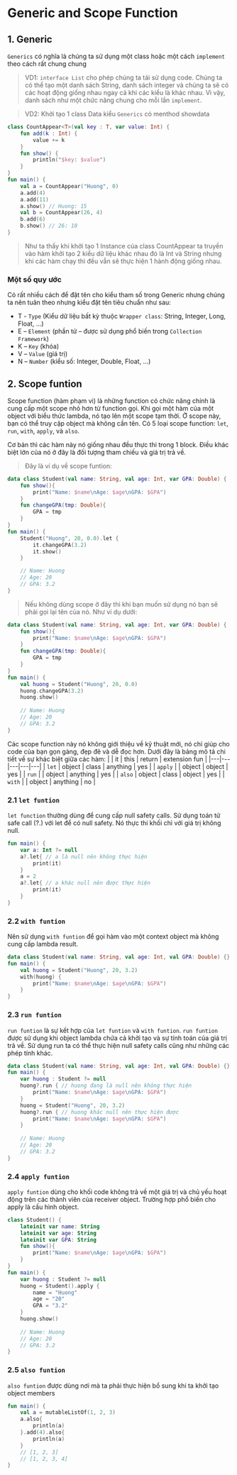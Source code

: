 # Generic and Scope Function
## 1. Generic
`Generics` có nghĩa là chúng ta sử dụng một class hoặc một cách `implement` theo cách rất chung chung
> VD1: `interface List` cho phép chúng ta tái sử dụng code. Chúng ta có thể tạo một danh sách String, danh sách integer và chúng ta sẽ có các hoạt động giống nhau ngay cả khi các kiểu là khác nhau. Vì vậy, danh sách như một chức năng chung cho mỗi lần `implement`.

> VD2: Khởi tạo 1 class Data kiểu `Generics` có menthod showdata
```kt
class CountAppear<T>(val key : T, var value: Int) {
    fun add(k : Int) {
        value += k
    }
    fun show() {
        println("$key: $value")
    }
}
fun main() {
    val a = CountAppear("Huong", 0)
    a.add(4)
    a.add(11)
    a.show() // Huong: 15
    val b = CountAppear(26, 4)
    b.add(6)
    b.show() // 26: 10
}
```
> Như ta thấy khi khởi tạo 1 Instance của class CountAppear ta truyền vào hàm khởi tạo 2 kiểu dữ liệu khác nhau đó là Int và String nhưng khi các hàm chạy thì đều vẫn sẽ thực hiện 1 hành động giống nhau.
### Một số quy ước
Có rất nhiều cách để đặt tên cho kiểu tham số trong Generic nhưng chúng ta nên tuân theo nhưng kiểu đặt tên tiêu chuẩn như sau:
- T - `Type` (Kiểu dữ liệu bất kỳ thuộc `Wrapper class`: String, Integer, Long, Float, …)
- E – `Element` (phần tử – được sử dụng phổ biến trong `Collection Framework`)
- K – `Key` (khóa)
- V – `Value` (giá trị)
- N – `Number` (kiểu số: Integer, Double, Float, …)
## 2. Scope funtion
Scope function (hàm phạm vi) là những function có chức năng chính là cung cấp một scope nhỏ hơn từ function gọi. Khi gọi một hàm của một object với biểu thức lambda, nó tạo lên một scope tạm thời. Ở scope này, bạn có thể truy cập object mà không cần tên. Có 5 loại scope function: `let`, `run`, `with`, `apply`, và `also`.

Cơ bản thì các hàm này nó giống nhau đều thực thi trong 1 block. Điều khác biệt lớn của nó ở đây là đối tượng tham chiếu và giá trị trả về.
> Đây là ví dụ về scope funtion:
```kt
data class Student(val name: String, val age: Int, var GPA: Double) {
    fun show(){
        print("Name: $name\nAge: $age\nGPA: $GPA")
    }
    fun changeGPA(tmp: Double){
        GPA = tmp
    }
}
fun main() {
    Student("Huong", 20, 0.0).let {
        it.changeGPA(3.2)
    	it.show()
    }

    // Name: Huong
	// Age: 20
	// GPA: 3.2
}
```
> Nếu không dùng scope ở đây thì khi bạn muốn sử dụng nó bạn sẽ phải gọi lại tên của nó. Như ví dụ dưới:
```kt
data class Student(val name: String, val age: Int, var GPA: Double) {
    fun show(){
        print("Name: $name\nAge: $age\nGPA: $GPA")
    }
    fun changeGPA(tmp: Double){
        GPA = tmp
    }
}
fun main() {
    val huong = Student("Huong", 20, 0.0)
    huong.changeGPA(3.2)
    huong.show()
    
    // Name: Huong
	// Age: 20
	// GPA: 3.2
}
```
Các scope function này nó không giới thiệu về kỹ thuật mới, nó chỉ giúp cho code của bạn gọn gàng, đẹp đẽ và dễ đọc hơn. Dưới đây là bảng mô tả chi tiết về sự khác biệt giữa các hàm:
| | it | this | return | extension fun |
|---|---|---|---|---|
| `let` | object | class | anything | yes |
| `apply` |  | object | object | yes |
| `run` |  | object | anything | yes |
| `also` | object | class | object | yes |
| `with` |  | object | anything | no |
### 2.1 `let funtion`
 `let function` thường dùng để cung cấp null safety calls. Sử dụng toán tử safe call (?.) với let để có null safety. Nó thực thi khối chỉ với giá trị không null.
```kt
fun main() {
    var a: Int ?= null
    a?.let{ // a là null nên không thực hiện
        print(it)
    }
    a = 2
    a?.let{ // a khác null nên được thực hiện
        print(it)
    }
}
```
### 2.2 `with funtion`
Nên sử dụng `with funtion` để gọi hàm vào một context object mà không cung cấp lambda result.
```kt
data class Student(val name: String, val age: Int, val GPA: Double) {}
fun main() {
    val huong = Student("Huong", 20, 3.2)
    with(huong) {
        print("Name: $name\nAge: $age\nGPA: $GPA")
    }
}
```
### 2.3 `run funtion`
`run funtion` là sự kết hợp của `let funtion` và `with funtion`. `run funtion` được sử dụng khi object lambda chứa cả khởi tạo và sự tính toán của giá trị trả về. Sử dụng run ta có thể thực hiện null safety calls cũng như những các phép tính khác.
```kt
data class Student(val name: String, val age: Int, val GPA: Double) {}
fun main() {
    var huong : Student ?= null
    huong?.run { // huong đang là null nên không thực hiện
        print("Name: $name\nAge: $age\nGPA: $GPA")
    }
    huong = Student("Huong", 20, 3.2)
    huong?.run { // huong khác null nên thực hiện được
        print("Name: $name\nAge: $age\nGPA: $GPA")
    }
    
    // Name: Huong
	// Age: 20
	// GPA: 3.2
}
```
### 2.4 `apply funtion`
`apply funtion` dùng cho khối code không trả về một giá trị và chủ yếu hoạt động trên các thành viên của receiver object. Trường hợp phổ biến cho apply là cấu hình object.
```kt
class Student() {
    lateinit var name: String
    lateinit var age: String
    lateinit var GPA: String
    fun show(){
        print("Name: $name\nAge: $age\nGPA: $GPA")
    }
}
fun main() {
    var huong : Student ?= null
    huong = Student().apply {
        name = "Huong"
        age = "20"
        GPA = "3.2"
    }
    huong.show()
    
    // Name: Huong
	// Age: 20
	// GPA: 3.2
}
```
### 2.5 `also funtion`
`also funtion` được dùng nơi mà ta phải thực hiện bổ sung khi ta khởi tạo object members
```kt
fun main() {
    val a = mutableListOf(1, 2, 3)
    a.also{
        println(a)
    }.add(4).also{
        println(a)
    }
    // [1, 2, 3]
	// [1, 2, 3, 4]
}
```